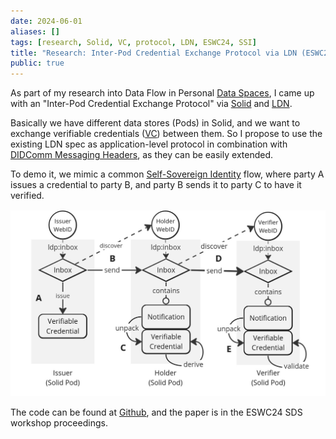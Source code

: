 ```yaml
---
date: 2024-06-01
aliases: []
tags: [research, Solid, VC, protocol, LDN, ESWC24, SSI]
title: "Research: Inter-Pod Credential Exchange Protocol via LDN (ESWC24)"
public: true
---
```


As part of my research into Data Flow in Personal [Data Spaces](https://digital-strategy.ec.europa.eu/en/policies/data-spaces), I came up with an "Inter-Pod Credential Exchange Protocol" via [Solid](https://solidproject.org/) and [LDN](https://www.w3.org/TR/ldn/).

Basically we have different data stores (Pods) in Solid, and we want to exchange verifiable credentials ([VC](https://www.w3.org/TR/vc-data-model/)) between them. So I propose to use the existing LDN spec as application-level protocol in combination with [DIDComm Messaging Headers](https://identity.foundation/didcomm-messaging/spec/v2.1/), as they can be easily extended.

To demo it, we mimic a common [Self-Sovereign Identity](https://en.wikipedia.org/wiki/Self-sovereign_identity) flow, where party A issues a credential to party B, and party B sends it to party C to have it verified.

![Protocol Demo flow](../../assets/sds24-flow.jpg)

The code can be found at [Github](https://github.com/SolidLabResearch/inter-pod-credential-exchange-protocol), and the paper is in the ESWC24 SDS workshop proceedings.


